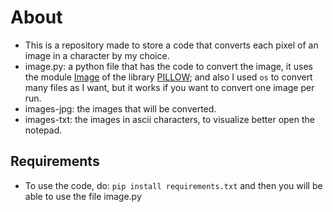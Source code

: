 # About
- This is a repository made to store a code that converts each pixel of an image in a character by my choice.
- image.py: a python file that has the code to convert the image, it uses the module [Image](https://pillow.readthedocs.io/en/stable/reference/Image.html) of the library [PILLOW](https://pillow.readthedocs.io/en/stable/); and also I used `os` to convert many files as I want, but it works if you want to convert one image per run.
- images-jpg: the images that will be converted.
- images-txt: the images in ascii characters, to visualize better open the notepad.

## Requirements
- To use the code, do: `pip install requirements.txt` and then you will be able to use the file image.py
